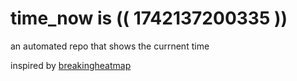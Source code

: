 # time_now is (( 1742137200335 ))

an automated repo that shows the currnent time

inspired by [breakingheatmap](https://github.com/breakingheatmap/breakingheatmap)